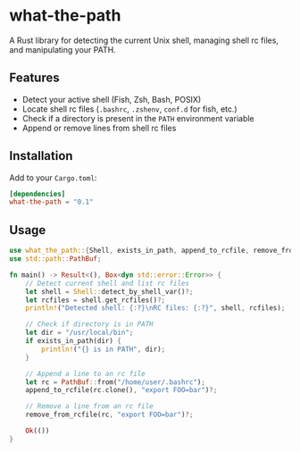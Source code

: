 # what-the-path
A Rust library for detecting the current Unix shell, managing shell rc files, and manipulating your PATH.

## Features

- Detect your active shell (Fish, Zsh, Bash, POSIX)
- Locate shell rc files (`.bashrc`, `.zshenv`, `conf.d` for fish, etc.)
- Check if a directory is present in the `PATH` environment variable
- Append or remove lines from shell rc files

## Installation

Add to your `Cargo.toml`:

```toml
[dependencies]
what-the-path = "0.1"
```

## Usage

```rust
use what_the_path::{Shell, exists_in_path, append_to_rcfile, remove_from_rcfile};
use std::path::PathBuf;

fn main() -> Result<(), Box<dyn std::error::Error>> {
    // Detect current shell and list rc files
    let shell = Shell::detect_by_shell_var()?;
    let rcfiles = shell.get_rcfiles()?;
    println!("Detected shell: {:?}\nRC files: {:?}", shell, rcfiles);

    // Check if directory is in PATH
    let dir = "/usr/local/bin";
    if exists_in_path(dir) {
        println!("{} is in PATH", dir);
    }

    // Append a line to an rc file
    let rc = PathBuf::from("/home/user/.bashrc");
    append_to_rcfile(rc.clone(), "export FOO=bar")?;

    // Remove a line from an rc file
    remove_from_rcfile(rc, "export FOO=bar")?;

    Ok(())
}
```